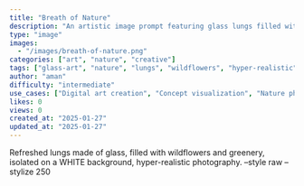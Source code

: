 ```yaml
---
title: "Breath of Nature"
description: "An artistic image prompt featuring glass lungs filled with wildflowers and greenery on a white background. Perfect for surreal, nature-inspired visuals."
type: "image"
images: 
  - "/images/breath-of-nature.png"
categories: ["art", "nature", "creative"]
tags: ["glass-art", "nature", "lungs", "wildflowers", "hyper-realistic", "surreal", "photography"]
author: "aman"
difficulty: "intermediate"
use_cases: ["Digital art creation", "Concept visualization", "Nature photography", "Creative projects"]
likes: 0
views: 0
created_at: "2025-01-27"
updated_at: "2025-01-27"
---
```


Refreshed lungs made of glass, filled with wildflowers and greenery, isolated on a WHITE background, hyper-realistic photography. –style raw –stylize 250 